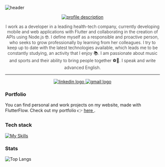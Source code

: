 ![header](https://capsule-render.vercel.app/api?type=transparent&height=40&section=header&text=Belen%20Yarde%20Buller&fontSize=40)

<div align="center">
  <!-- Typing SVG by DenverCoder1 - https://github.com/DenverCoder1/readme-typing-svg -->
<a href="https://github.com/DenverCoder1/readme-typing-svg">
<img src="https://readme-typing-svg.demolab.com/?lines=Full-stack%20web%20and%20app%20developer&font=Fira%20Code&center=true&width=440&height=45&color=#000000&vCenter=true&pause=1000&size=22" alt="profile description" />
</a>
</div>

<p align="center" style="font-size: 14px; font-weight: 300;">
I work as a developer in a leading health-tech company, currently developing mobile and web applications with Flutter and collaborating in the creation of APIs using Node.js 🤓. I define myself as a responsible and proactive person, who seeks to grow professionally by learning from her colleagues. I try to keep up to date with the latest technologies available, which leads me to be constantly studying, an activity that I enjoy 📚. I am passionate about music and sports and their ability to bring people together ⚽🎸. I speak and write advanced English.
</p>

---

<p align="center">
<a href="https://www.linkedin.com/in/belenyardebuller/">
<img src="https://img.shields.io/badge/linkedin-%230077B5.svg?style=for-the-badge&logo=linkedin&logoColor=white" alt="linkedin logo" />
</a>
<a href="mailto:belenyardebuller@gmail.com">
<img src="https://img.shields.io/badge/Gmail-D14836?style=for-the-badge&logo=gmail&logoColor=white" alt="gmail logo" />
</a>
</p>

### Portfolio
You can find personal and work projects on my website, made with FlutterFlow. Check out my portfolio 👉 <a href="https://belenyardebuller.flutterflow.app"> here </a>.

### Tech stack
[![My Skills](https://skillicons.dev/icons?i=dart,flutter,nodejs,express,mongo,firebase,supabase)](https://skillicons.dev)

### Stats

![Top Langs](https://github-readme-stats.vercel.app/api/top-langs/?username=belenyb&layout=compact)
